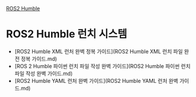 [ROS2 Humble](../index.md)
# ROS2 Humble 런치 시스템

- [ROS2 Humble XML 런처 완벽 정복 가이드](ROS2 Humble XML 런치 파일 완전 정복 가이드.md)
- [ROS 2 Humble 파이썬 런치 파일 작성 완벽 가이드](ROS2 Humble 파이썬 런치 파일 작성 완벽 가이드.md)
- [ROS2 Humble YAML 런처 완벽 가이드](ROS2 Humble YAML 런처 완벽 가이드.md)

